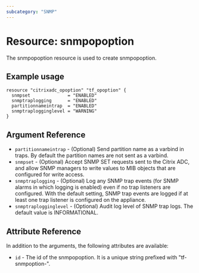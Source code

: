 ```yaml
---
subcategory: "SNMP"
---
```


# Resource: snmpopoption

The snmpopoption resource is used to create snmpopoption.


## Example usage

```hcl
resource "citrixadc_opoption" "tf_opoption" {
  snmpset              = "ENABLED"
  snmptraplogging      = "ENABLED"
  partitionnameintrap  = "ENABLED"
  snmptraplogginglevel = "WARNING"
}

```


## Argument Reference

* `partitionnameintrap` - (Optional) Send partition name as a varbind in traps. By default the partition names are not sent as a varbind.
* `snmpset` - (Optional) Accept SNMP SET requests sent to the Citrix ADC, and allow SNMP managers to write values to MIB objects that are configured for write access.
* `snmptraplogging` - (Optional) Log any SNMP trap events (for SNMP alarms in which logging is enabled) even if no trap listeners are configured. With the default setting, SNMP trap events are logged if at least one trap listener is configured on the appliance.
* `snmptraplogginglevel` - (Optional) Audit log level of SNMP trap logs. The default value is INFORMATIONAL.


## Attribute Reference

In addition to the arguments, the following attributes are available:

* `id` - The id of the snmpopoption. It is a unique string prefixed with "tf-snmpoption-".
